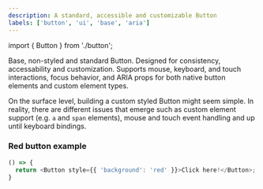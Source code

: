 ```yaml
---
description: A standard, accessible and customizable Button
labels: ['button', 'ui', 'base', 'aria']
---
```


import { Button } from './button';

Base, non-styled and standard Button. Designed for consistency, accessability and customization. Supports mouse, keyboard, and touch interactions, focus behavior, and ARIA props for both native button elements and custom element types.

On the surface level, building a custom styled Button might seem simple. In reality, there are different issues that emerge such as custom element support (e.g. `a` and `span` elements), mouse and touch event handling and up until keyboard bindings.

### Red button example


```ts live=true
() => {
  return <Button style={{ 'background': 'red' }}>Click here!</Button>;
}
```